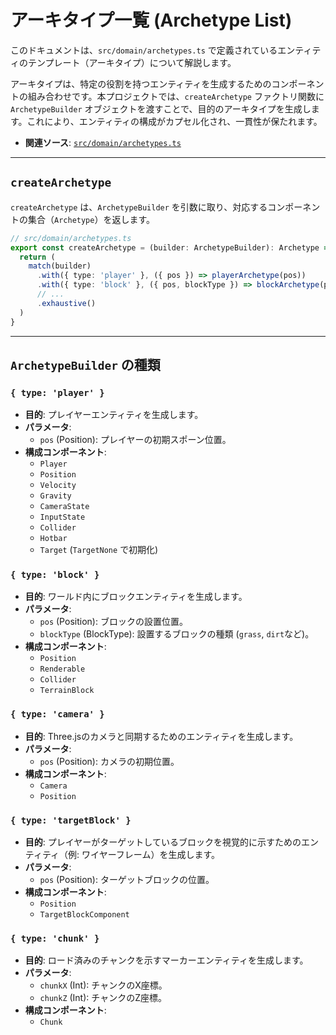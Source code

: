 # アーキタイプ一覧 (Archetype List)

このドキュメントは、`src/domain/archetypes.ts` で定義されているエンティティのテンプレート（アーキタイプ）について解説します。

アーキタイプは、特定の役割を持つエンティティを生成するためのコンポーネントの組み合わせです。本プロジェクトでは、`createArchetype` ファクトリ関数に `ArchetypeBuilder` オブジェクトを渡すことで、目的のアーキタイプを生成します。これにより、エンティティの構成がカプセル化され、一貫性が保たれます。

- **関連ソース**: [`src/domain/archetypes.ts`](../../src/domain/archetypes.ts)

---

## `createArchetype`

`createArchetype` は、`ArchetypeBuilder` を引数に取り、対応するコンポーネントの集合（`Archetype`）を返します。

```typescript
// src/domain/archetypes.ts
export const createArchetype = (builder: ArchetypeBuilder): Archetype => {
  return (
    match(builder)
      .with({ type: 'player' }, ({ pos }) => playerArchetype(pos))
      .with({ type: 'block' }, ({ pos, blockType }) => blockArchetype(pos, blockType))
      // ...
      .exhaustive()
  )
}
```

---

## `ArchetypeBuilder` の種類

### `{ type: 'player' }`

- **目的**: プレイヤーエンティティを生成します。
- **パラメータ**:
  - `pos` (Position): プレイヤーの初期スポーン位置。
- **構成コンポーネント**:
  - `Player`
  - `Position`
  - `Velocity`
  - `Gravity`
  - `CameraState`
  - `InputState`
  - `Collider`
  - `Hotbar`
  - `Target` (`TargetNone` で初期化)

### `{ type: 'block' }`

- **目的**: ワールド内にブロックエンティティを生成します。
- **パラメータ**:
  - `pos` (Position): ブロックの設置位置。
  - `blockType` (BlockType): 設置するブロックの種類 (`grass`, `dirt`など)。
- **構成コンポーネント**:
  - `Position`
  - `Renderable`
  - `Collider`
  - `TerrainBlock`

### `{ type: 'camera' }`

- **目的**: Three.jsのカメラと同期するためのエンティティを生成します。
- **パラメータ**:
  - `pos` (Position): カメラの初期位置。
- **構成コンポーネント**:
  - `Camera`
  - `Position`

### `{ type: 'targetBlock' }`

- **目的**: プレイヤーがターゲットしているブロックを視覚的に示すためのエンティティ（例: ワイヤーフレーム）を生成します。
- **パラメータ**:
  - `pos` (Position): ターゲットブロックの位置。
- **構成コンポーネント**:
  - `Position`
  - `TargetBlockComponent`

### `{ type: 'chunk' }`

- **目的**: ロード済みのチャンクを示すマーカーエンティティを生成します。
- **パラメータ**:
  - `chunkX` (Int): チャンクのX座標。
  - `chunkZ` (Int): チャンクのZ座標。
- **構成コンポーネント**:
  - `Chunk`